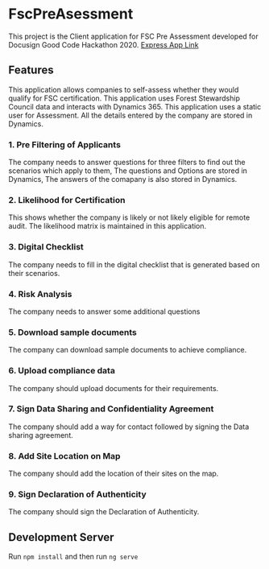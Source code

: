 # FscPreAsessment

This project is the Client application for FSC Pre Assessment developed for Docusign Good Code Hackathon 2020.
[Express App Link](https://github.com/indrapranesh/fsc-node-app1)

## Features
This application allows companies to self-assess whether they would qualify for FSC certification.
This application uses Forest Stewardship Council data and interacts with Dynamics 365. 
This application uses a static user for Assessment.
All the details entered by the company are stored in Dynamics.

### 1. Pre Filtering of Applicants
 The company needs to answer questions for three filters to find out the scenarios which apply to them, The questions and Options are stored in Dynamics, The answers of the comapany is also stored in Dynamics.
### 2. Likelihood for Certification
 This shows whether the company is likely or not likely eligible for remote audit. The likelihood matrix is maintained in this application.
### 3. Digital Checklist
 The company needs to fill in the digital checklist that is generated based on their scenarios. 
### 4. Risk Analysis
 The company needs to answer some additional questions 
### 5. Download sample documents
 The company can download sample documents to achieve compliance.
### 6. Upload compliance data
 The company should upload documents for their requirements.
### 7. Sign Data Sharing and Confidentiality Agreement
 The company should add a way for contact followed by signing the Data sharing agreement.
### 8. Add Site Location on Map
 The company should add the location of their sites on the map.
### 9. Sign Declaration of Authenticity
 The company should sign the Declaration of Authenticity.

## Development Server
Run `npm install` and then run `ng serve`
